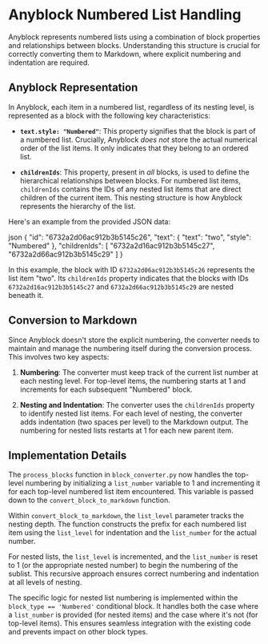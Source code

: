 # Anyblock Numbered List Handling

Anyblock represents numbered lists using a combination of block properties and relationships between blocks.  Understanding this structure is crucial for correctly converting them to Markdown, where explicit numbering and indentation are required.

## Anyblock Representation

In Anyblock, each item in a numbered list, regardless of its nesting level, is represented as a block with the following key characteristics:

* **`text.style: "Numbered"`**: This property signifies that the block is part of a numbered list.  Crucially, Anyblock *does not* store the actual numerical order of the list items.  It only indicates that they belong to an ordered list.

* **`childrenIds`**:  This property, present in *all* blocks, is used to define the hierarchical relationships between blocks.  For numbered list items, `childrenIds` contains the IDs of any nested list items that are direct children of the current item.  This nesting structure is how Anyblock represents the hierarchy of the list.

Here's an example from the provided JSON data:

json
{
"id": "6732a2d06ac912b3b5145c26",
"text": {
"text": "two",
"style": "Numbered"
},
"childrenIds": [
"6732a2d16ac912b3b5145c27",
"6732a2d66ac912b3b5145c29"
]
}


In this example, the block with ID `6732a2d06ac912b3b5145c26` represents the list item "two".  Its `childrenIds` property indicates that the blocks with IDs `6732a2d16ac912b3b5145c27` and `6732a2d66ac912b3b5145c29` are nested beneath it.

## Conversion to Markdown

Since Anyblock doesn't store the explicit numbering, the converter needs to maintain and manage the numbering itself during the conversion process.  This involves two key aspects:

1. **Numbering**: The converter must keep track of the current list number at each nesting level.  For top-level items, the numbering starts at 1 and increments for each subsequent "Numbered" block.

2. **Nesting and Indentation**:  The converter uses the `childrenIds` property to identify nested list items.  For each level of nesting, the converter adds indentation (two spaces per level) to the Markdown output.  The numbering for nested lists restarts at 1 for each new parent item.

## Implementation Details

The `process_blocks` function in `block_converter.py` now handles the top-level numbering by initializing a `list_number` variable to 1 and incrementing it for each top-level numbered list item encountered.  This variable is passed down to the `convert_block_to_markdown` function.

Within `convert_block_to_markdown`, the `list_level` parameter tracks the nesting depth.  The function constructs the prefix for each numbered list item using the `list_level` for indentation and the `list_number` for the actual number.

For nested lists, the `list_level` is incremented, and the `list_number` is reset to 1 (or the appropriate nested number) to begin the numbering of the sublist.  This recursive approach ensures correct numbering and indentation at all levels of nesting.

The specific logic for nested list numbering is implemented within the `block_type == 'Numbered'` conditional block.  It handles both the case where a `list_number` is provided (for nested items) and the case where it's not (for top-level items).  This ensures seamless integration with the existing code and prevents impact on other block types.